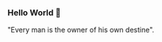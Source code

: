 ### Hello World 👋

<!--
**ikoba218/ikoba218** is a ✨ _special_ ✨ repository because its `README.md` (this file) appears on your GitHub profile.

Here are some ideas to get you started:

- 🔭 I’m currently working on Bluelike
- 🌱 I’m currently learning ReactJS & React Native
- 👯 I’m looking to collaborate on React, WordPress and Tech Business
- 🤔 I’m looking for insights on tech business
- 💬 Ask me about beer and society
- 📫 How to reach me: gabriel@bluelike.com.br & 11-9-53732878 (whatsapp)
- ⚡ Interesting fact: When I was a child I'd like to be a Catholic Priest, then a writter and realized that everything I wanted to do could be beautifully done with programming and business
- 
--> "Every man is the owner of his own destine".
